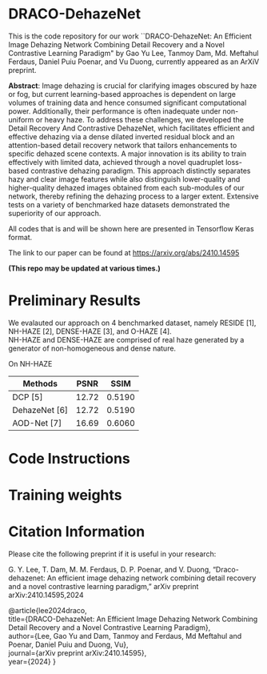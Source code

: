 # DRACO-DehazeNet
This is the code repository for our work ``DRACO-DehazeNet: An Efficient Image Dehazing Network Combining Detail Recovery and a Novel Contrastive Learning Paradigm" by Gao Yu Lee, Tanmoy Dam, Md. Meftahul Ferdaus, Daniel Puiu Poenar, and Vu Duong, currently appeared as an ArXiV preprint.

**Abstract**: Image dehazing is crucial for clarifying images obscured by haze or fog, but current learning-based approaches is dependent on large volumes of training data and hence consumed significant computational power. Additionally, their performance is often inadequate under non-uniform or heavy haze. To address these challenges, we developed the Detail Recovery And Contrastive DehazeNet, which facilitates efficient and effective dehazing via a dense dilated inverted residual block and an attention-based detail recovery network that tailors enhancements to specific dehazed scene contexts. A major innovation is its ability to train effectively with limited data, achieved through a novel quadruplet loss-based contrastive dehazing paradigm. This approach distinctly separates hazy and clear image features while also distinguish lower-quality and higher-quality dehazed images obtained from each sub-modules of our network, thereby refining the dehazing process to a larger extent. Extensive tests on a variety of benchmarked haze datasets demonstrated the superiority of our approach.

All codes that is and will be shown here are presented in Tensorflow Keras format.

The link to our paper can be found at https://arxiv.org/abs/2410.14595 

**(This repo may be updated at various times.)**

# Preliminary Results 

We evalauted our approach on 4 benchmarked dataset, namely RESIDE [1], NH-HAZE [2], DENSE-HAZE [3], and O-HAZE [4]. \
NH-HAZE and DENSE-HAZE are comprised of real haze generated by a generator of non-homogeneous and dense nature.

On NH-HAZE

| Methods| PSNR | SSIM| 
| ------ | ------| ------| 
| DCP [5] | 12.72 | 0.5190 | 
| DehazeNet [6] | 12.72 | 0.5190 | 
| AOD-Net [7] | 16.69 | 0.6060 | 


# Code Instructions

# Training weights 

# Citation Information

Please cite the following preprint if it is useful in your research:

G. Y. Lee, T. Dam, M. M. Ferdaus, D. P. Poenar, and V. Duong, “Draco-dehazenet: An efficient image dehazing network combining detail recovery
and a novel contrastive learning paradigm,” arXiv preprint arXiv:2410.14595,2024

@article{lee2024draco, \
  title={DRACO-DehazeNet: An Efficient Image Dehazing Network Combining Detail Recovery and a Novel Contrastive Learning Paradigm}, \
  author={Lee, Gao Yu and Dam, Tanmoy and Ferdaus, Md Meftahul and Poenar, Daniel Puiu and Duong, Vu}, \
  journal={arXiv preprint arXiv:2410.14595}, \
  year={2024}
}

